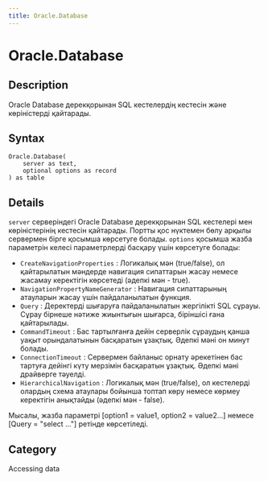 ```yaml
---
title: Oracle.Database
---
```


# Oracle.Database


## Description

Oracle Database дерекқорынан SQL кестелердің кестесін және көріністерді қайтарады.


## Syntax

```powerquery
Oracle.Database(
    server as text,
    optional options as record
) as table
```


## Details

<code>server</code> серверіндегі Oracle Database дерекқорынан SQL кестелері мен көріністерінің кестесін қайтарады. Портты қос нүктемен бөлу арқылы сервермен бірге қосымша көрсетуге болады. <code>options</code> қосымша жазба параметрін келесі параметрлерді басқару үшін көрсетуге болады:    <ul><li><code>CreateNavigationProperties</code> : Логикалық мән (true/false), ол қайтарылатын мәндерде навигация сипаттарын жасау немесе жасамау керектігін көрсетеді (әдепкі мән - true).</li><li><code>NavigationPropertyNameGenerator</code> : Навигация сипаттарының атауларын жасау үшін пайдаланылатын функция.</li><li><code>Query</code> : Деректерді шығаруға пайдаланылатын жергілікті SQL сұрауы. Сұрау бірнеше нәтиже жиынтығын шығарса, біріншісі ғана қайтарылады.</li><li><code>CommandTimeout</code> : Бас тартылғанға дейін серверлік сұраудың қанша уақыт орындалатынын басқаратын ұзақтық. Әдепкі мәні он минут болады.</li><li><code>ConnectionTimeout</code> : Сервермен байланыс орнату әрекетінен бас тартуға дейінгі күту мерзімін басқаратын ұзақтық. Әдепкі мәні драйверге тәуелді.</li><li><code>HierarchicalNavigation</code> : Логикалық мән (true/false), ол кестелерді олардың схема атаулары бойынша топтап көру немесе көрмеу керектігін анықтайды (әдепкі мән - false).</li></ul>    Мысалы, жазба параметрі [option1 = value1, option2 = value2...] немесе [Query = "select ..."] ретінде көрсетіледі.    



## Category
Accessing data
